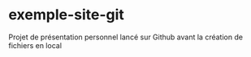 # exemple-site-git
Projet de présentation personnel lancé sur Github avant la création de fichiers en local
